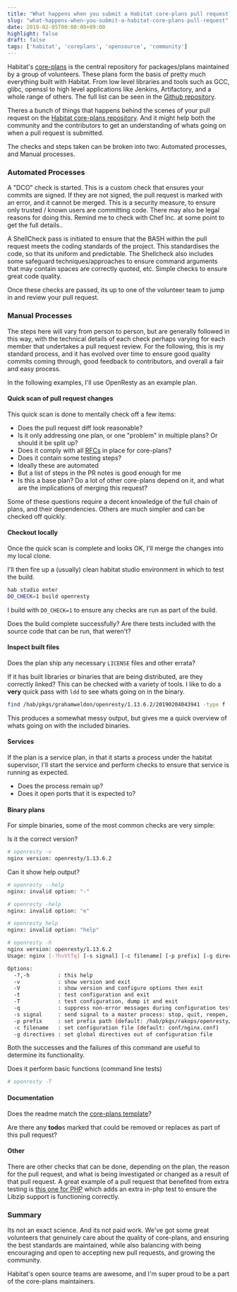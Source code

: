 ```yaml
---
title: "What happens when you submit a Habitat core-plans pull request?"
slug: "what-happens-when-you-submit-a-habitat-core-plans-pull-request"
date: 2019-02-05T00:00:00+09:00
highlight: false
draft: false
tags: ['habitat', 'coreplans', 'opensource', 'community']
---
```


Habitat's [core-plans][core-plans] is the central repository for packages/plans maintained by a group of volunteers. These plans form the basis of pretty much everything built with Habitat. From low level libraries and tools such as GCC, glibc, openssl to high level applications like Jenkins, Artifactory, and a whole range of others. The full list can be seen in the [Github repository][core-plans].

Theres a bunch of things that happens behind the scenes of your pull request on the [Habitat core-plans repository][core-plans]. And it might help both the community and the contributors to get an understanding of whats going on when a pull request is submitted.

The checks and steps taken can be broken into two: Automated processes, and Manual processes.

### Automated Processes

A "DCO" check is started. This is a custom check that ensures your commits are signed. If they are not signed, the pull request is marked with an error, and it cannot be merged. This is a security measure, to ensure only trusted / known users are committing code. There may also be legal reasons for doing this. Remind me to check with Chef Inc. at some point to get the full details..

A ShellCheck pass is initiated to ensure that the BASH within the pull request meets the coding standards of the project. This standardises the code, so that its uniform and predictable. The Shellcheck also includes some safeguard techniques/approaches to ensure command arguments that may contain spaces are correctly quoted, etc. Simple checks to ensure great code quality.

Once these checks are passed, its up to one of the volunteer team to jump in and review your pull request.

### Manual Processes

The steps here will vary from person to person, but are generally followed in this way, with the technical details of each check perhaps varying for each member that undertakes a pull request review. For the following, this is my standard process, and it has evolved over time to ensure good quality commits coming through, good feedback to contributors, and overall a fair and easy process.

In the following examples, I'll use OpenResty as an example plan.

#### Quick scan of pull request changes

This quick scan is done to mentally check off a few items:

* Does the pull request diff look reasonable?
* Is it only addressing one plan, or one "problem" in multiple plans? Or should it be split up?
* Does it comply with all [RFCs][rfcs] in place for core-plans?
* Does it contain some testing steps?
 * Ideally these are automated
 * But a list of steps in the PR notes is good enough for me
* Is this a base plan? Do a lot of other core-plans depend on it, and what are the implications of merging this request?

Some of these questions require a decent knowledge of the full chain of plans, and their dependencies. Others are much simpler and can be checked off quickly.

#### Checkout locally

Once the quick scan is complete and looks OK, I'll merge the changes into my local clone.

I'll then fire up a (usually) clean habitat studio environment in which to test the build.

```bash
hab studio enter
DO_CHECK=1 build openresty
```

I build with `DO_CHECK=1` to ensure any checks are run as part of the build.

Does the build complete successfully? Are there tests included with the source code that can be run, that weren't?

#### Inspect built files

Does the plan ship any necessary `LICENSE` files and other errata?

If it has built libraries or binaries that are being distributed, are they correctly linked? This can be checked with a variety of tools. I like to do a **very** quick pass with `ldd` to see whats going on in the binary.

```bash
find /hab/pkgs/grahamweldon/openresty/1.13.6.2/20190204043941 -type f -executable | xargs ldd
```

This produces a somewhat messy output, but gives me a quick overview of whats going on with the included binaries.

#### Services

If the plan is a service plan, in that it starts a process under the habitat supervisor, I'll start the service and perform checks to ensure that service is running as expected.

* Does the process remain up?
* Does it open ports that it is expected to?

#### Binary plans

For simple binaries, some of the most common checks are very simple:

Is it the correct version?

```bash
# openresty -v  
nginx version: openresty/1.13.6.2
```

Can it show help output?

```bash
# openresty --help
nginx: invalid option: "-"

# openresty -help
nginx: invalid option: "e"

# openresty help
nginx: invalid option: "help"

# openresty -h
nginx version: openresty/1.13.6.2
Usage: nginx [-?hvVtTq] [-s signal] [-c filename] [-p prefix] [-g directives]

Options:
  -?,-h         : this help
  -v            : show version and exit
  -V            : show version and configure options then exit
  -t            : test configuration and exit
  -T            : test configuration, dump it and exit
  -q            : suppress non-error messages during configuration testing
  -s signal     : send signal to a master process: stop, quit, reopen, reload
  -p prefix     : set prefix path (default: /hab/pkgs/rakops/openresty/1.13.6.2/20190204043941/nginx/)
  -c filename   : set configuration file (default: conf/nginx.conf)
  -g directives : set global directives out of configuration file
```

Both the successes and the failures of this command are useful to determine its functionality.

Does it perform basic functions (command line tests)

```bash
# openresty -T
```

#### Documentation

Does the readme match the [core-plans template][readme-template]?

Are there any **todo**s marked that could be removed or replaces as part of this pull request?

#### Other

There are other checks that can be done, depending on the plan, the reason for the pull request, and what is being investigated or changed as a result of that pull request. A great example of a pull request that benefited from extra testing is [this one for PHP][php-pr] which adds an extra in-php test to ensure the Libzip support is functioning correctly.

### Summary

Its not an exact science. And its not paid work. We've got some great volunteers that genuinely care about the quality of core-plans, and ensuring the best standards are maintained, while also balancing with being encouraging and open to accepting new pull requests, and growing the community.

Habitat's open source teams are awesome, and I'm super proud to be a part of the core-plans maintainers.

[core-plans]: https://github.com/habitat-sh/core-plans "Habitat core-plans repository"
[rfcs]: https://github.com/habitat-sh/core-plans-rfcs/tree/master/_RFCs "Habitat core-plans RFCs"
[readme-template]: https://github.com/habitat-sh/core-plans/blob/master/README_TEMPLATE_FOR_PLANS.md "Habitat README file template"
[php-pr]: https://github.com/habitat-sh/core-plans/pull/1946/files "Habitat pull request for PHP"